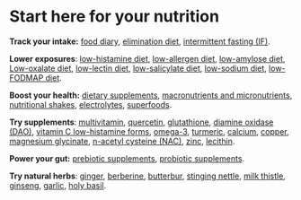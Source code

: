 # Start here for your nutrition

**Track your intake:** 
[food diary](../food-diary/),
[elimination diet](../elimination-diet/),
[intermittent fasting (IF)](../intermittent-fasting/).

**Lower exposures**:
[low-histamine diet](topics/low-histamine-diet/),
[low-allergen diet](topics/low-allergen-diet/),
[low-amylose diet](topics/low-amylose-diet/),
[Low-oxalate diet](topics/low-oxalate-diet/),
[low-lectin diet](topics/low-lectin-diet/),
[low-salicylate diet](topics/low-salicylate-diet/),
[low-sodium diet](topics/low-sodium-diet/),
[low-FODMAP diet](topics/low-fodmap-diet/).

**Boost your health:** 
[dietary supplements](../dietary-supplements/),
[macronutrients and micronutrients](../macronutrients-and-micronutrients/),
[nutritional shakes](../nutritional-shakes/),
[electrolytes](../electrolytes/),
[superfoods](../superfoods/).

**Try supplements**: 
[multivitamin](../multivitamin/),
[quercetin](../quercetin/),
[glutathione](../glutathione/),
[diamine oxidase (DAO)](../diamine-oxidase/),
[vitamin C low-histamine forms](../vitamin-c-low-histamine-forms/),
[omega-3](../omega-3/),
[turmeric](../turmeric/),
[calcium](../calcium/),
[copper](../copper/),
[magnesium glycinate](../magnesium-glycinate/),
[n-acetyl cysteine (NAC)](../n-acetyl-cysteine/),
[zinc](../zinc/),
[lecithin](../lecithin/).

**Power your gut:** 
[prebiotic supplements](../prebiotic-supplements/),
[probiotic supplements](../probiotic-supplements/).

**Try natural herbs**: 
[ginger](../ginger/),
[berberine](../berberine/),
[butterbur](../butterbur/),
[stinging nettle](../stinging-nettle/),
[milk thistle](../milk-thistle/),
[ginseng](../ginseng/),
[garlic](../garlic/),
[holy basil](../holy-basil/).
